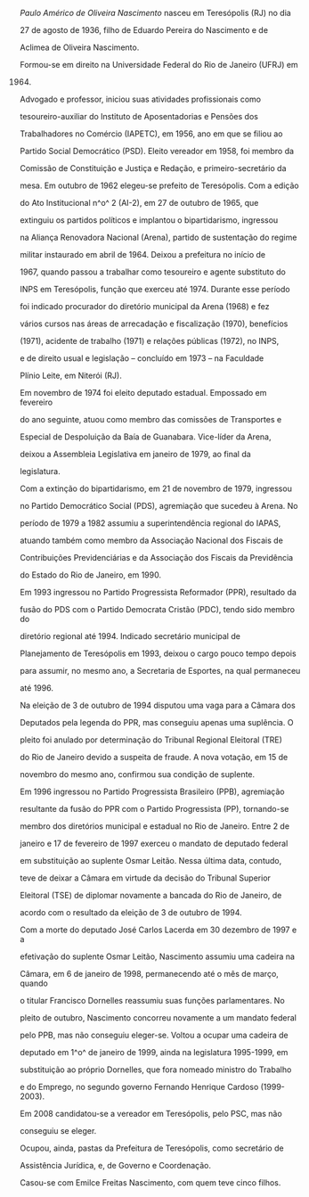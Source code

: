 

*Paulo Américo de Oliveira Nascimento* nasceu em Teresópolis (RJ) no dia

27 de agosto de 1936, filho de Eduardo Pereira do Nascimento e de

Aclimea de Oliveira Nascimento.



Formou-se em direito na Universidade Federal do Rio de Janeiro (UFRJ) em

1964.



Advogado e professor, iniciou suas atividades profissionais como

tesoureiro-auxiliar do Instituto de Aposentadorias e Pensões dos

Trabalhadores no Comércio (IAPETC), em 1956, ano em que se filiou ao

Partido Social Democrático (PSD). Eleito vereador em 1958, foi membro da

Comissão de Constituição e Justiça e Redação, e primeiro-secretário da

mesa. Em outubro de 1962 elegeu-se prefeito de Teresópolis. Com a edição

do Ato Institucional n^o^ 2 (AI-2), em 27 de outubro de 1965, que

extinguiu os partidos políticos e implantou o bipartidarismo, ingressou

na Aliança Renovadora Nacional (Arena), partido de sustentação do regime

militar instaurado em abril de 1964. Deixou a prefeitura no início de

1967, quando passou a trabalhar como tesoureiro e agente substituto do

INPS em Teresópolis, função que exerceu até 1974. Durante esse período

foi indicado procurador do diretório municipal da Arena (1968) e fez

vários cursos nas áreas de arrecadação e fiscalização (1970), benefícios

(1971), acidente de trabalho (1971) e relações públicas (1972), no INPS,

e de direito usual e legislação – concluído em 1973 – na Faculdade

Plínio Leite, em Niterói (RJ).



Em novembro de 1974 foi eleito deputado estadual. Empossado em fevereiro

do ano seguinte, atuou como membro das comissões de Transportes e

Especial de Despoluição da Baía de Guanabara. Vice-líder da Arena,

deixou a Assembleia Legislativa em janeiro de 1979, ao final da

legislatura.



Com a extinção do bipartidarismo, em 21 de novembro de 1979, ingressou

no Partido Democrático Social (PDS), agremiação que sucedeu à Arena. No

período de 1979 a 1982 assumiu a superintendência regional do IAPAS,

atuando também como membro da Associação Nacional dos Fiscais de

Contribuições Previdenciárias e da Associação dos Fiscais da Previdência

do Estado do Rio de Janeiro, em 1990.



Em 1993 ingressou no Partido Progressista Reformador (PPR), resultado da

fusão do PDS com o Partido Democrata Cristão (PDC), tendo sido membro do

diretório regional até 1994. Indicado secretário municipal de

Planejamento de Teresópolis em 1993, deixou o cargo pouco tempo depois

para assumir, no mesmo ano, a Secretaria de Esportes, na qual permaneceu

até 1996.



Na eleição de 3 de outubro de 1994 disputou uma vaga para a Câmara dos

Deputados pela legenda do PPR, mas conseguiu apenas uma suplência. O

pleito foi anulado por determinação do Tribunal Regional Eleitoral (TRE)

do Rio de Janeiro devido a suspeita de fraude. A nova votação, em 15 de

novembro do mesmo ano, confirmou sua condição de suplente.



Em 1996 ingressou no Partido Progressista Brasileiro (PPB), agremiação

resultante da fusão do PPR com o Partido Progressista (PP), tornando-se

membro dos diretórios municipal e estadual no Rio de Janeiro. Entre 2 de

janeiro e 17 de fevereiro de 1997 exerceu o mandato de deputado federal

em substituição ao suplente Osmar Leitão. Nessa última data, contudo,

teve de deixar a Câmara em virtude da decisão do Tribunal Superior

Eleitoral (TSE) de diplomar novamente a bancada do Rio de Janeiro, de

acordo com o resultado da eleição de 3 de outubro de 1994.



Com a morte do deputado José Carlos Lacerda em 30 dezembro de 1997 e a

efetivação do suplente Osmar Leitão, Nascimento assumiu uma cadeira na

Câmara, em 6 de janeiro de 1998, permanecendo até o mês de março, quando

o titular Francisco Dornelles reassumiu suas funções parlamentares. No

pleito de outubro, Nascimento concorreu novamente a um mandato federal

pelo PPB, mas não conseguiu eleger-se. Voltou a ocupar uma cadeira de

deputado em 1^o^ de janeiro de 1999, ainda na legislatura 1995-1999, em

substituição ao próprio Dornelles, que fora nomeado ministro do Trabalho

e do Emprego, no segundo governo Fernando Henrique Cardoso (1999-2003).



Em 2008 candidatou-se a vereador em Teresópolis, pelo PSC, mas não

conseguiu se eleger.



Ocupou, ainda, pastas da Prefeitura de Teresópolis, como secretário de

Assistência Jurídica, e, de Governo e Coordenação.



Casou-se com Emilce Freitas Nascimento, com quem teve cinco filhos.



